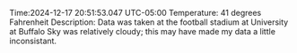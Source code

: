 Time:2024-12-17 20:51:53.047 UTC-05:00
Temperature: 41 degrees Fahrenheit
Description: Data was taken at the football stadium at University at Buffalo
Sky was relatively cloudy; this may have made my data a little inconsistant.